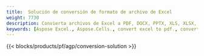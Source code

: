 ```yaml
---
title:  Solución de conversión de formato de archivo de Excel
weight: 7730
description: Convierta archivos de Excel a PDF, DOCX, PPTX, XLS, XLSX, XLSM, XLSB, ODS, CSV, TSV, 076110348 1, JPG, BMP, PNG, SVG, TIFF, XPS, MHTML y Markdown.
keywords: [Aspose Excel., Aspose.Cells., convert excel to pdf., convert excel to json., convert txt to sql., convert csv to json., convert json to pdf., xml to excel and Convert files between various formats]
---
```

{{< blocks/products/pf/agp/conversion-solution >}} 
